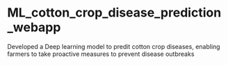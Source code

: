 # ML_cotton_crop_disease_prediction_webapp
Developed a Deep learning model to predit cotton crop diseases, enabling farmers to take proactive
measures to prevent disease outbreaks
